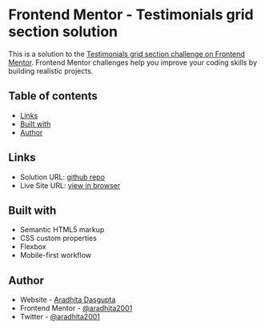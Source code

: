 # Frontend Mentor - Testimonials grid section solution

This is a solution to the [Testimonials grid section challenge on Frontend Mentor](https://www.frontendmentor.io/challenges/testimonials-grid-section-Nnw6J7Un7). Frontend Mentor challenges help you improve your coding skills by building realistic projects. 

## Table of contents

- [Links](#links)
- [Built with](#built-with)
- [Author](#author)

## Links

- Solution URL: [github repo](https://github.com/aradhita2001/frontend-mentor/tree/main/\testimonials-grid-section-main\testimonials-grid-section-main)
- Live Site URL: [view in browser](https://aradhita2001.github.io/frontend-mentor/\testimonials-grid-section-main\testimonials-grid-section-main/)

## Built with

- Semantic HTML5 markup
- CSS custom properties
- Flexbox
- Mobile-first workflow

## Author

- Website - [Aradhita Dasgupta](https://aradhita2001.github.io)
- Frontend Mentor - [@aradhita2001](https://www.frontendmentor.io/profile/aradhita2001)
- Twitter - [@aradhita2001](https://twitter.com/aradhita2001)